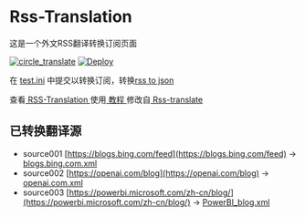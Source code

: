 # Rss-Translation

这是一个外文RSS翻译转换订阅页面 

[![circle_translate](https://github.com/Baiyssy/Rss-Translation/actions/workflows/circle_translate.yml/badge.svg)](https://github.com/Baiyssy/Rss-Translation/actions/workflows/circle_translate.yml)
[![Deploy](https://github.com/Baiyssy/Rss-Translation/actions/workflows/jekyll-gh-pages.yml/badge.svg)](https://github.com/Baiyssy/Rss-Translation/actions/workflows/jekyll-gh-pages.yml)

在 [test.ini](https://github.com/Baiyssy/Rss-Translation/blob/main/test.ini) 中提交以转换订阅，转换[rss to json](https://rss2json.com/)

查看[ RSS-Translation ](https://Baiyssy.github.io/RSS-Translation)使用[ 教程 ](https://www.Baiyssy.net/tutorial/644)修改自[ Rss-translate ](https://github.com/rcy1314/Rss-Translation/)

## 已转换翻译源

 - source001 [https://blogs.bing.com/feed](https://blogs.bing.com/feed) -> [blogs.bing.com.xml](rss/blogs.bing.com.xml)
 - source002 [https://openai.com/blog](https://openai.com/blog) -> [openai.com.xml](rss/openai.com.xml)
 - source003 [https://powerbi.microsoft.com/zh-cn/blog/](https://powerbi.microsoft.com/zh-cn/blog/) -> [PowerBI_blog.xml](rss/PowerBI_blog.xml)
